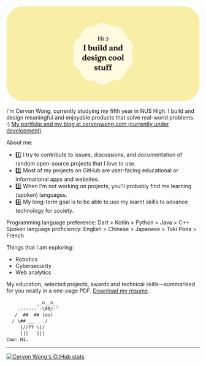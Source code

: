 ![Hi! I build and design cool stuff.](header_image_v5.gif)

I'm Cervon Wong, currently studying my fifth year in NUS High. I build and design meaningful and enjoyable products that solve real-world problems. :) [My portfolio and my blog at cervonwong.com (currently under development)](https://cervonwong.com)

About me:
 - 1️⃣ I try to contribute to issues, discussions, and documentation of random open-source projects that I love to use.
 - 2️⃣ Most of my projects on GitHub are user-facing educational or informational apps and websites.
 - 3️⃣ When I'm not working on projects, you'll probably find me learning (spoken) languages.
 - 4️⃣ My long-term goal is to be able to use my learnt skills to advance technology for society.

Programming language preference: Dart > Kotlin > Python > Java > C++
<br>
Spoken language proficiency: English > Chinese > Japanese > Toki Pona > French

Things that I am exploring:
 - Robotics
 - Cybersecurity
 - Web analytics

My education, selected projects, awards and technical skills—summarised for you neatly in a one-page PDF. [Download my resume](https://cervonwong.com/resume).

```
           __n__n__
    .------`-\00/-'
   /  ##  ## (oo)
  / \## __   ./
     |//YY \|/
     |||   |||
Cow: Hi.
```

<hr>

[![Cervon Wong's GitHub stats](https://github-readme-stats.vercel.app/api?username=cervonwong&show_icons=true&include_all_commits=true)](https://github.com/cervonwong)

